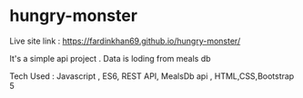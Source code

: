 # hungry-monster

Live site link : https://fardinkhan69.github.io/hungry-monster/


It's a simple api project . Data is loding from meals db 

Tech Used : Javascript , ES6, REST API, MealsDb api , HTML,CSS,Bootstrap 5
